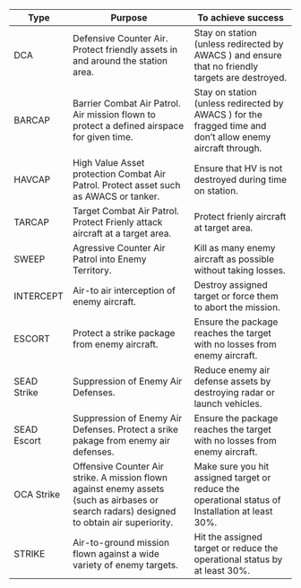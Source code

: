 |  Type  | Purpose                                                                        | To achieve success                                                                               |
|--------|--------------------------------------------------------------------------------|--------------------------------------------------------------------------------------------------|
| DCA    | Defensive Counter Air. Protect friendly assets in and around the station area.	| Stay on station (unless redirected  by AWACS ) and ensure that no friendly targets are destroyed.|
| BARCAP | Barrier Combat Air Patrol. Air mission flown to protect a defined airspace for given time.	| Stay on station (unless redirected  by AWACS ) for the fragged time and don’t allow enemy aircraft through.|
| HAVCAP | High Value Asset protection Combat Air Patrol.  Protect asset such as AWACS or tanker.	| Ensure that HV is not destroyed during time on station.|
| TARCAP | Target Combat Air Patrol. Protect Frienly attack aircraft at a target area.	| Protect frienly aircraft at target area.|
| SWEEP  | Agressive Counter Air Patrol into Enemy Territory. | Kill as many enemy aircraft as possible without taking losses.|
| INTERCEPT  | Air-to air interception of enemy aircraft. | Destroy assigned target or force them to abort the mission.|
| ESCORT  | Protect a strike package from enemy aircraft. | Ensure the package reaches the target with no losses from enemy aircraft. |
| SEAD Strike | Suppression of Enemy Air Defenses. | Reduce enemy air defense assets by  destroying radar or launch vehicles.|
| SEAD Escort | Suppression of Enemy Air Defenses. Protect a srike pakage from enemy air defenses. | Ensure the package reaches the target with no losses from enemy aircraft.|
| OCA Strike | Offensive Counter Air strike. A mission flown against enemy assets (such as airbases or search radars) designed to obtain air superiority.  | Make sure you hit assigned target or reduce the operational status of Installation at least 30%. |
| STRIKE| Air-to-ground mission flown against a wide variety of enemy targets. | Hit the assigned target or reduce the operational status by at least 30%.|